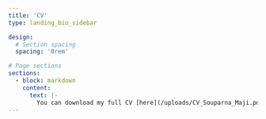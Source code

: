 ```yaml
---
title: 'CV'
type: landing_bio_sidebar

design:
  # Section spacing
  spacing: '0rem'

# Page sections
sections:
  - block: markdown
    content:
      text: |-
        You can download my full CV [here](/uploads/CV_Souparna_Maji.pdf)
---
```

